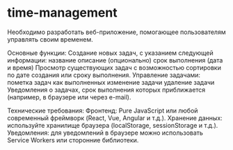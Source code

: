 # time-management

Необходимо разработать веб-приложение, помогающее пользователям управлять своим временем.

Основные функции:
Создание новых задач, с указанием следующей информации:
название
описание (опционально)
срок выполнения (дата и время)
Просмотр существующих задач с возможностью сортировки по дате создания или сроку выполнения.
Управление задачами:
пометка задач как выполненных
изменение задачи
удаление задачи
Уведомления о задачах, срок выполнения которых приближается (например, в браузере или через e-mail).

Технические требования:
Фронтенд: Pure JavaScript или любой современный фреймворк (React, Vue, Angular и т.д.).
Хранение данных: используйте хранилище браузера (localStorage, sessionStorage и т.д.).
Уведомления: для уведомлений в браузере можно использовать Service Workers или сторонние библиотеки.

